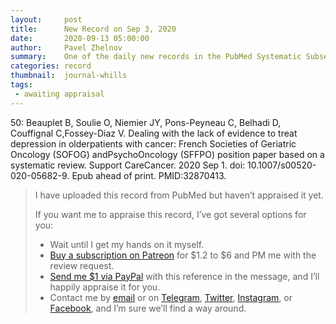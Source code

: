 ```yaml
---
layout:     post
title:      New Record on Sep 3, 2020
date:       2020-09-13 05:00:00
author:     Pavel Zhelnov
summary:    One of the daily new records in the PubMed Systematic Subset indexed by Sep 3, 2020.
categories: record
thumbnail:  journal-whills
tags:
 - awaiting appraisal
---
```


50: Beauplet B, Soulie O, Niemier JY, Pons-Peyneau C, Belhadi D, Couffignal C,Fossey-Diaz V. Dealing with the lack of evidence to treat depression in olderpatients with cancer: French Societies of Geriatric Oncology (SOFOG) andPsychoOncology (SFFPO) position paper based on a systematic review. Support CareCancer. 2020 Sep 1. doi: 10.1007/s00520-020-05682-9. Epub ahead of print. PMID:32870413.


> I have uploaded this record from PubMed but haven’t appraised it yet.
>
> If you want me to appraise this record, I’ve got several options for you:
> * Wait until I get my hands on it myself.
> * [Buy a subscription on Patreon](https://patreon.com/zheln) for $1.2 to $6 and PM me with the review request.
> * [Send me $1 via PayPal](https://paypal.me/pjelnov) with this reference in the message, and I’ll happily appraise it for you.
> * Contact me by [email](mailto:pavel@zheln.com) or on [Telegram](https://t.me/drzhelnov), [Twitter](https://twitter.com/drzhelnov), [Instagram](https://instagram.com/igzheln), or [Facebook](https://facebook.com/drzhelnov), and I’m sure we’ll find a way around.
